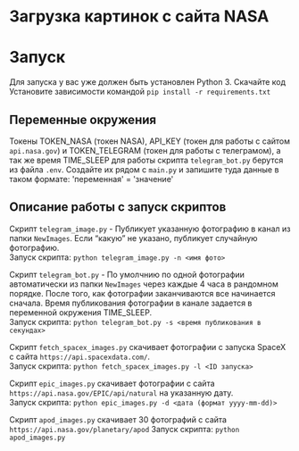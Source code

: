 # Загрузка картинок с сайта NASA

# Запуск

Для запуска у вас уже должен быть установлен Python 3.
Скачайте код
Установите зависимости командой `pip install -r requirements.txt`

## Переменные окружения

Токены TOKEN_NASA (токен NASA), API_KEY (токен для работы с сайтом `api.nasa.gov`) и TOKEN_TELEGRAM (токен для работы с телеграмом), а так же время TIME_SLEEP для работы скрипта `telegram_bot.py` берутся из файла `.env`. Создайте их рядом с `main.py` и запишите туда данные в таком формате: 'переменная' = 'значение'

## Описание работы с запуск скриптов

Скрипт `telegram_image.py` - Публикует указанную фотографию в канал из папки `NewImages`. Если “какую” не указано, публикует случайную фотографию.<br/>
Запуск скрипта: `python telegram_image.py -n <имя фото>`

Скрипт `telegram_bot.py` - По умолчнию по одной фотографии автоматически из папки `NewImages` через каждые 4 часа в рандомном порядке. После того, как фотографии заканчиваются все начинается сначала. Время публикования фотографии в канале задается в переменной окружения TIME_SLEEP.<br/>
Запуск скрипта: `python telegram_bot.py -s <время публикования в секундах>`

Скрипт `fetch_spacex_images.py` скачивает фотографии с запуска SpaceX с сайта `https://api.spacexdata.com/`.<br/> 
Запуск скрипта: `python fetch_spacex_images.py -l <ID запуска>`

Скрипт `epic_images.py` скачивает фотографии с сайта `https://api.nasa.gov/EPIC/api/natural` на указанную дату.<br/>
Запуск скрипта: `python epic_images.py -d <дата (формат yyyy-mm-dd)>`

Скрипт `apod_images.py` скачивает 30 фотографий с сайта `https://api.nasa.gov/planetary/apod`
Запуск скрипта: `python apod_images.py`
